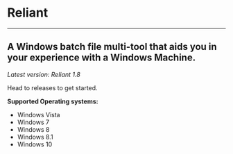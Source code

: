 # Reliant

----------------------------------------------------------------------------------------
A Windows batch file multi-tool that aids you in your experience with a Windows Machine.
----------------------------------------------------------------------------------------

*Latest version: Reliant 1.8*

Head to releases to get started.

**Supported Operating systems:**

- Windows Vista
- Windows 7
- Windows 8
- Windows 8.1
- Windows 10
